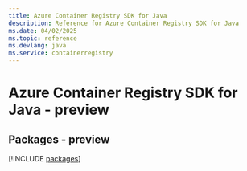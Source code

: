 ```yaml
---
title: Azure Container Registry SDK for Java
description: Reference for Azure Container Registry SDK for Java
ms.date: 04/02/2025
ms.topic: reference
ms.devlang: java
ms.service: containerregistry
---
```

# Azure Container Registry SDK for Java - preview
## Packages - preview
[!INCLUDE [packages](container-registry-index.md)]